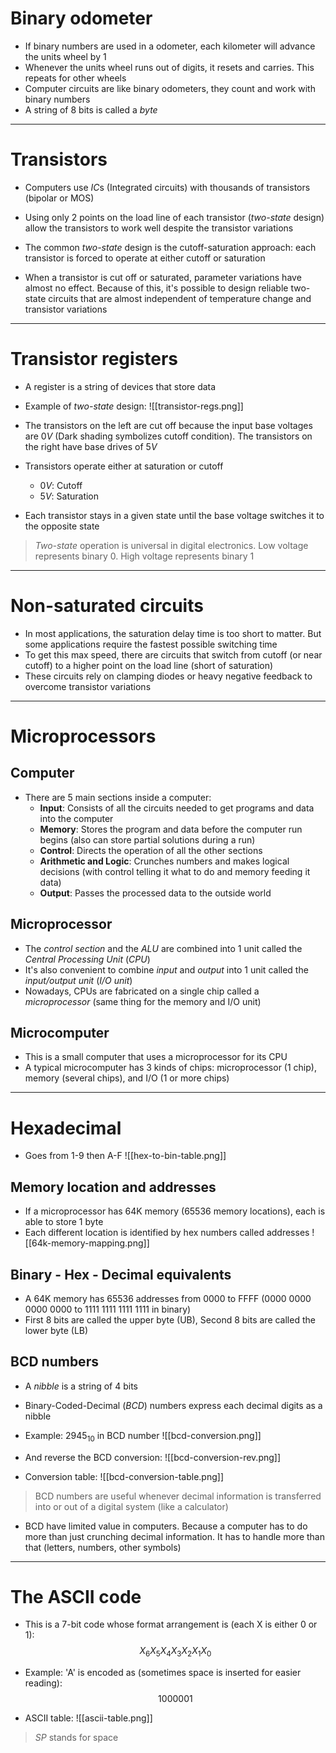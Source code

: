# Binary odometer
- If binary numbers are used in a odometer, each kilometer will advance the units wheel by 1
- Whenever the units wheel runs out of digits, it resets and carries. This repeats for other wheels
- Computer circuits are like binary odometers, they count and work with binary numbers
- A string of 8 bits is called a *byte*

___
# Transistors
- Computers use *IC*s (Integrated circuits) with thousands of transistors (bipolar or MOS)
- Using only 2 points on the load line of each transistor (*two-state* design) allow the transistors to work well despite the transistor variations

- The common *two-state* design is the cutoff-saturation approach: each transistor is forced to operate at either cutoff or saturation
- When a transistor is cut off or saturated, parameter variations have almost no effect. Because of this, it's possible to design reliable two-state circuits that are almost independent of temperature change and transistor variations

___
# Transistor registers
- A register is a string of devices that store data

- Example of *two-state* design:
![[transistor-regs.png]]

- The transistors on the left are cut off because the input base voltages are $0V$ (Dark shading symbolizes cutoff condition). The transistors on the right have base drives of $5V$
- Transistors operate either at saturation or cutoff
	- $0V$: Cutoff
	- $5V$: Saturation
- Each transistor stays in a given state until the base voltage switches it to the opposite state

> *Two-state* operation is universal in digital electronics. Low voltage represents binary 0. High voltage represents binary 1

___
# Non-saturated circuits
- In most applications, the saturation delay time is too short to matter. But some applications require the fastest possible switching time
- To get this max speed, there are circuits that switch from cutoff (or near cutoff) to a higher point on the load line (short of saturation)
- These circuits rely on clamping diodes or heavy negative feedback to overcome transistor variations

___
# Microprocessors
## Computer
- There are 5 main sections inside a computer:
	- **Input**: Consists of all the circuits needed to get programs and data into the computer
	- **Memory**: Stores the program and data before the computer run begins (also can store partial solutions during a run)
	- **Control**: Directs the operation of all the other sections
	- **Arithmetic and Logic**: Crunches numbers and makes logical decisions (with control telling it what to do and memory feeding it data)
	- **Output**: Passes the processed data to the outside world

## Microprocessor
- The *control section* and the *ALU* are combined into 1 unit called the *Central Processing Unit* (*CPU*)
- It's also convenient to combine *input* and *output* into 1 unit called the *input/output unit* (*I/O unit*)
- Nowadays, CPUs are fabricated on a single chip called a *microprocessor* (same thing for the memory and I/O unit)

## Microcomputer
- This is a small computer that uses a microprocessor for its CPU
- A typical microcomputer has 3 kinds of chips: microprocessor (1 chip), memory (several chips), and I/O (1 or more chips)

___
# Hexadecimal
- Goes from 1-9 then A-F
![[hex-to-bin-table.png]]

## Memory location and addresses
- If a microprocessor has 64K memory (65536 memory locations), each is able to store 1 byte
- Each different location is identified by hex numbers called addresses
![[64k-memory-mapping.png]]

## Binary - Hex - Decimal equivalents
- A 64K memory has 65536 addresses from 0000 to FFFF (0000 0000 0000 0000 to 1111 1111 1111 1111 in binary)
- First 8 bits are called the upper byte (UB), Second 8 bits are called the lower byte (LB)

## BCD numbers
- A *nibble* is a string of 4 bits
- Binary-Coded-Decimal (*BCD*) numbers express each decimal digits as a nibble
- Example: $2945_{10}$ in BCD number
![[bcd-conversion.png]]
- And reverse the BCD conversion:
![[bcd-conversion-rev.png]]

- Conversion table:
![[bcd-conversion-table.png]]

> BCD numbers are useful whenever decimal information is transferred into or out of a digital system (like a calculator)

- BCD have limited value in computers. Because a computer has to do more than just crunching decimal information. It has to handle more than that (letters, numbers, other symbols)

___
# The ASCII code
- This is a 7-bit code whose format arrangement is (each X is either 0 or 1):
$$
X_6X_5X_4X_3X_2X_1X_0
$$

- Example: 'A' is encoded as (sometimes space is inserted for easier reading):
$$
1000001
$$

- ASCII table:
![[ascii-table.png]]

> *SP* stands for space

